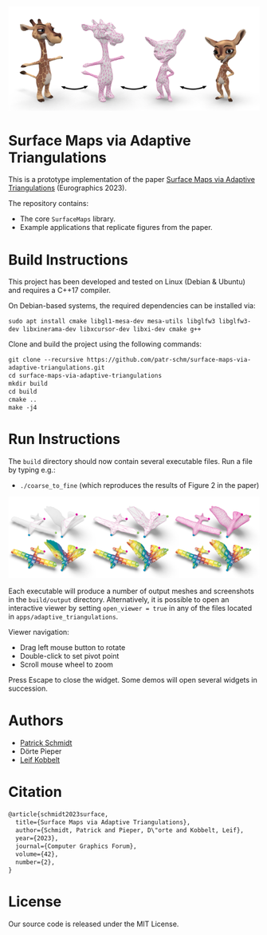 ![Teaser](img/teaser_repo.png)
# Surface Maps via Adaptive Triangulations

This is a prototype implementation of the paper [Surface Maps via Adaptive Triangulations](https://graphics.rwth-aachen.de/media/papers/345/surface-maps-via-adaptive-triangulations.pdf) (Eurographics 2023).

The repository contains:
* The core `SurfaceMaps` library.
* Example applications that replicate figures from the paper.


# Build Instructions

This project has been developed and tested on Linux (Debian & Ubuntu) and requires a C++17 compiler.

On Debian-based systems, the required dependencies can be installed via:
```
sudo apt install cmake libgl1-mesa-dev mesa-utils libglfw3 libglfw3-dev libxinerama-dev libxcursor-dev libxi-dev cmake g++
```

Clone and build the project using the following commands:
```
git clone --recursive https://github.com/patr-schm/surface-maps-via-adaptive-triangulations.git
cd surface-maps-via-adaptive-triangulations
mkdir build
cd build
cmake ..
make -j4
```

# Run Instructions

The `build` directory should now contain several executable files. Run a file by typing e.g.:

* `./coarse_to_fine` (which reproduces the results of Figure 2 in the paper)

![Coarse to fine optmization](img/coarse_to_fine_repo.png)

Each executable will produce a number of output meshes and screenshots in the `build/output` directory.
Alternatively, it is possible to open an interactive viewer by setting `open_viewer = true` in any of the files located in `apps/adaptive_triangulations`.

Viewer navigation:

* Drag left mouse button to rotate
* Double-click to set pivot point
* Scroll mouse wheel to zoom

Press Escape to close the widget. Some demos will open several widgets in succession.

# Authors
* [Patrick Schmidt](https://www.graphics.rwth-aachen.de/person/232/)  
* Dörte Pieper
* [Leif Kobbelt](https://www.graphics.rwth-aachen.de/person/3/)  

# Citation
```
@article{schmidt2023surface,
  title={Surface Maps via Adaptive Triangulations},
  author={Schmidt, Patrick and Pieper, D\"orte and Kobbelt, Leif},
  year={2023},
  journal={Computer Graphics Forum},
  volume={42},
  number={2},
}
```

# License
Our source code is released under the MIT License.
